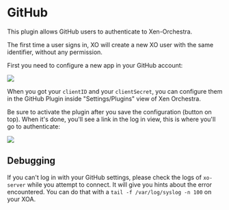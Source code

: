 # GitHub

This plugin allows GitHub users to authenticate to Xen-Orchestra.

The first time a user signs in, XO will create a new XO user with the same identifier, without any permission.

First you need to configure a new app in your GitHub account:

![](https://raw.githubusercontent.com/vatesfr/xen-orchestra/master/packages/xo-server-auth-github/github.png)

When you got your `clientID` and your `clientSecret`, you can configure them in the GitHub Plugin inside "Settings/Plugins" view of Xen Orchestra.

Be sure to activate the plugin after you save the configuration (button on top). When it's done, you'll see a link in the log in view, this is where you'll go to authenticate:

![](./assets/githubconfig.png)

## Debugging

If you can't log in with your GitHub settings, please check the logs of `xo-server` while you attempt to connect. It will give you hints about the error encountered. You can do that with a `tail -f /var/log/syslog -n 100` on your XOA.
